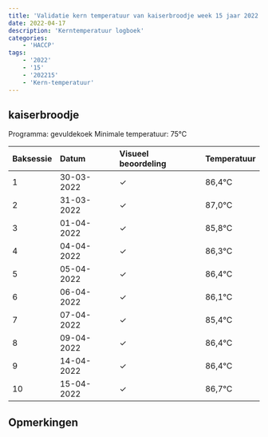 ```yaml
---
title: 'Validatie kern temperatuur van kaiserbroodje week 15 jaar 2022'
date: 2022-04-17
description: 'Kerntemperatuur logboek'
categories:
    - 'HACCP'
tags:
    - '2022'
    - '15'
    - '202215'
    - 'Kern-temperatuur'
---
```


## kaiserbroodje

Programma: gevuldekoek
Minimale temperatuur: 75°C

| Baksessie | Datum | Visueel beoordeling | Temperatuur |
|:---|:---|:---|:---|
| 1 | 30-03-2022 | &check; | 86,4°C |
| 2 | 31-03-2022 | &check; | 87,0°C |
| 3 | 01-04-2022 | &check; | 85,8°C |
| 4 | 04-04-2022 | &check; | 86,3°C |
| 5 | 05-04-2022 | &check; | 86,4°C |
| 6 | 06-04-2022 | &check; | 86,1°C |
| 7 | 07-04-2022 | &check; | 85,4°C |
| 8 | 09-04-2022 | &check; | 86,4°C |
| 9 | 14-04-2022 | &check; | 86,4°C |
| 10 | 15-04-2022 | &check; | 86,7°C |

## Opmerkingen


